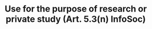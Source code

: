 ---
title: "Use for the purpose of research or private study (Art. 5.3(n) InfoSoc)"
short: "info53m"
draft: "false"
summary: ""
linklaw: ""
---